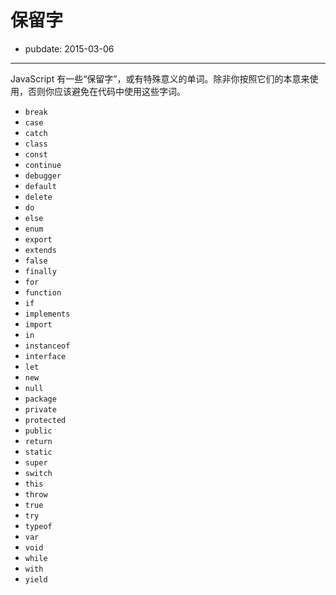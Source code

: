 # 保留字

- pubdate: 2015-03-06

-------

JavaScript 有一些“保留字”，或有特殊意义的单词。除非你按照它们的本意来使用，否则你应该避免在代码中使用这些字词。

- `break`
- `case`
- `catch`
- `class`
- `const`
- `continue`
- `debugger`
- `default`
- `delete`
- `do`
- `else`
- `enum`
- `export`
- `extends`
- `false`
- `finally`
- `for`
- `function`
- `if`
- `implements`
- `import`
- `in`
- `instanceof`
- `interface`
- `let`
- `new`
- `null`
- `package`
- `private`
- `protected`
- `public`
- `return`
- `static`
- `super`
- `switch`
- `this`
- `throw`
- `true`
- `try`
- `typeof`
- `var`
- `void`
- `while`
- `with`
- `yield`
